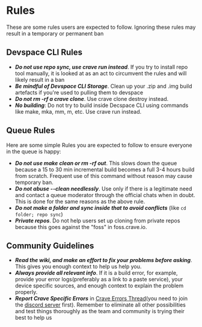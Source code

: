 # Rules
These are some rules users are expected to follow. Ignoring these rules may result in a temporary or permanent ban
## Devspace CLI Rules
- ***Do not use repo sync, use crave run instead***. If you try to install repo tool manually, it is looked at as an act to circumvent the rules and will likely result in a ban
- ***Be mindful of Devspace CLI Storage***. Clean up your .zip and .img build artefacts if you're used to pulling them to devspace
- ***Do not rm -rf a crave clone***. Use crave clone destroy instead.
- ***No building***: Do not try to build inside Decspace CLI using commands like make, mka, mm, m, etc. Use crave run instead.

## Queue Rules
Here are some simple Rules you are expected to follow to ensure everyone in the queue is happy:
- ***Do not use make clean or rm -rf out***. This slows down the queue because a 15 to 30 min incremental build becomes a full 3-4 hours build from scratch. Frequent use of this command without reason may cause temporary ban. 
- ***Do not abuse --clean needlessly***. Use only if there is a legitimate need and contact a queue moderator through the official chats when in doubt. This is done for the same reasons as the above rule.
- ***Do not make a folder and sync inside that to avoid conflicts*** (like `cd folder; repo sync`)
- ***Private repos***. Do not help users set up cloning from private repos because this goes against the "foss" in foss.crave.io.

## Community Guidelines
- ***Read the wiki, and make an effort to fix your problems before asking***. This gives you enough context to help us help you.
- ***Always provide all relevant info***. If it is a build error, for example, provide your error logs(preferably as a link to a paste service), your device specific sources, and enough context to explain the problem properly. 
- ***Report Crave Specific Errors*** in [Crave Errors Thread](https://discord.com/channels/709647870030250026/1194685316745924649)(you need to join the [discord server](https://discord.crave.io) first). Remember to eliminate all other possibilities and test things thoroughly as the team and community is trying their best to help us
